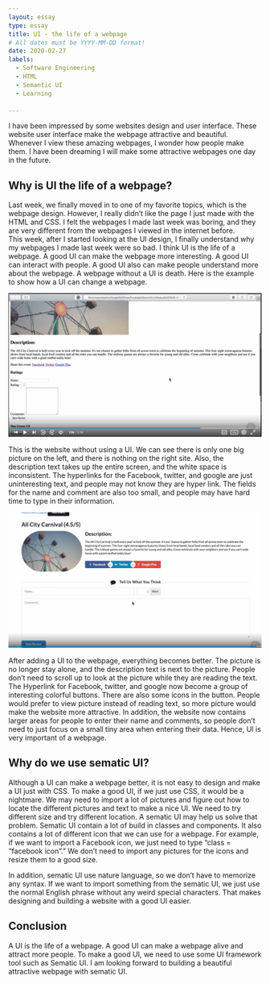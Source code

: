 ```yaml
---
layout: essay
type: essay
title: UI - the life of a webpage
# All dates must be YYYY-MM-DD format!
date: 2020-02-27
labels: 
  - Software Engineering
  - HTML
  - Semantic UI
  - Learning
  
---
```




I have been impressed by some websites design and user interface.  These website user interface make the webpage attractive and beautiful.  Whenever I view these amazing webpages, I wonder how people make them.  I have been dreaming I will make some attractive webpages one day in the future. 
## Why is UI the life of a webpage?

Last week, we finally moved in to one of my favorite topics, which is the webpage design.  However, I really didn’t like the page I just made with the HTML and CSS.  I felt the webpages I made last week was boring, and they are very different from the webpages I viewed in the internet before.  
This week, after I started looking at the UI design, I finally understand why my webpages I made last week were so bad.  I think UI is the life of a webpage.  A good UI can make the webpage more interesting.  A good UI can interact with people.  A good UI also can make people understand more about the webpage.  A webpage without a UI is death. 
Here is the example to show how a UI can change a webpage.

<img class="ui large floated image" src="../images/nonui2.PNG">

This is the website without using a UI.  We can see there is only one big picture on the left, and there is nothing on the right site.  Also, the description text takes up the entire screen, and the white space is inconsistent.  The hyperlinks for the Facebook, twitter, and google are just uninteresting text, and people may not know they are hyper link.  The fields for the name and comment are also too small, and people may have hard time to type in their information. 

<img class="ui large floated image" src="../images/withUI2.PNG">

After adding a UI to the webpage, everything becomes better.  The picture is no longer stay alone, and the description text is next to the picture.  People don’t need to scroll up to look at the picture while they are reading the text.  The Hyperlink for Facebook, twitter, and google now become a group of interesting colorful buttons.  There are also some icons in the button.   People would prefer to view picture instead of reading text, so more picture would make the website more attractive.  In addition, the website now contains larger areas for people to enter their name and comments, so people don’t need to just focus on a small tiny area when entering their data.  Hence, UI is very important of a webpage.

## Why do we use sematic UI?

Although a UI can make a webpage better, it is not easy to design and make a UI just with CSS.  To make a good UI, if we just use CSS, it would be a nightmare.  We may need to import a lot of pictures and figure out how to locate the different pictures and text to make a nice UI.  We need to try different size and try different location.  A sematic UI may help us solve that problem.  Sematic UI contain a lot of build in classes and components.  It also contains a lot of different icon that we can use for a webpage. For example, if we want to import a Facebook icon, we just need to type “class = “facebook icon”.”  We don’t need to import any pictures for the icons and resize them to a good size.

In addition, sematic UI use nature language, so we don’t have to memorize any syntax.  If we want to import something from the sematic UI, we just use the normal English phrase without any weird special characters.  That makes designing and building a website with a good UI easier.

## Conclusion

A UI is the life of a webpage. A good UI can make a webpage alive and attract more people.  To make a good UI, we need to use some UI framework tool such as Sematic UI. I am looking forward to building a beautiful attractive webpage with sematic UI.
